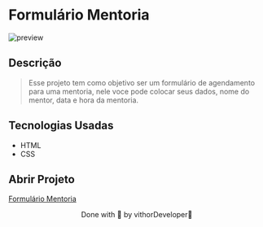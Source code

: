 
# Formulário Mentoria

![preview](https://user-images.githubusercontent.com/116108525/203670772-05bc46f2-0b01-45f1-ae97-7ce237168f63.png)

## Descrição

 > Esse projeto tem como objetivo ser um formulário de agendamento para uma mentoria, nele voce pode colocar seus dados, nome do mentor, data e hora da mentoria.

## Tecnologias Usadas 

* HTML
* CSS
## Abrir Projeto

[Formulário Mentoria](https://formul-rio-mentoria.vercel.app)

<p align="center">Done with 💜 by vithorDeveloper👋</p>
